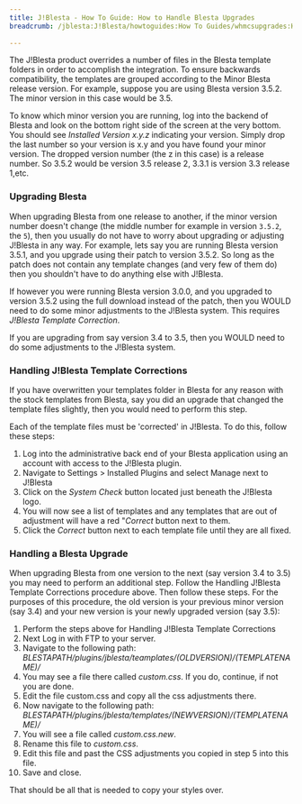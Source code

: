 ```yaml
---
title: J!Blesta - How To Guide: How to Handle Blesta Upgrades
breadcrumb: /jblesta:J!Blesta/howtoguides:How To Guides/whmcsupgrades:How to Handle Blesta Upgrades/
 
---
```


The J!Blesta product overrides a number of files in the Blesta template folders in order to accomplish the integration.  To ensure backwards compatibility, the templates are grouped according to the Minor Blesta release version.  For example, suppose you are using Blesta version 3.5.2.  The minor version in this case would be 3.5.

To know which minor version you are running, log into the backend of Blesta and look on the bottom right side of the screen at the very bottom.  You should see _Installed Version x.y.z_ indicating your version.  Simply drop the last number so your version is x.y and you have found your minor version.  The dropped version number (the z in this case) is a release number.  So 3.5.2 would be version 3.5 release 2, 3.3.1 is version 3.3 release 1,etc.

### Upgrading Blesta

When upgrading Blesta from one release to another, if the minor version number doesn't change (the middle number for example in version `3.5.2`, the `5`), then you usually do not have to worry about upgrading or adjusting J!Blesta in any way.  For example, lets say you are running Blesta version 3.5.1, and you upgrade using their patch to version 3.5.2.  So long as the patch does not contain any template changes (and very few of them do) then you shouldn't have to do anything else with J!Blesta.

If however you were running Blesta version 3.0.0, and you upgraded to version 3.5.2 using the full download instead of the patch, then you WOULD need to do some minor adjustments to the J!Blesta system.  This requires *J!Blesta Template Correction*.

If you are upgrading from say version 3.4 to 3.5, then you WOULD need to do some adjustments to the J!Blesta system.

### Handling J!Blesta Template Corrections

If you have overwritten your templates folder in Blesta for any reason with the stock templates from Blesta, say you did an upgrade that changed the template files slightly, then you would need to perform this step.

Each of the template files must be 'corrected' in J!Blesta.  To do this, follow these steps:

1. Log into the administrative back end of your Blesta application using an account with access to the J!Blesta plugin.
2. Navigate to Settings > Installed Plugins and select Manage next to J!Blesta
3. Click on the _System Check_ button located just beneath the J!Blesta logo.
4. You will now see a list of templates and any templates that are out of adjustment will have a red "_Correct_ button next to them.
5. Click the _Correct_ button next to each template file until they are all fixed.

### Handling a Blesta Upgrade

When upgrading Blesta from one version to the next (say version 3.4 to 3.5) you may need to perform an additional step.  Follow the Handling J!Blesta Template Corrections procedure above.  Then follow these steps.  For the purposes of this procedure, the old version is your previous minor version (say 3.4) and your new version is your newly upgraded version (say 3.5):

1. Perform the steps above for Handling J!Blesta Template Corrections
2. Next Log in with FTP to your server.
3. Navigate to the following path:  _BLESTAPATH/plugins/jblesta/teamplates/(OLDVERSION)/(TEMPLATENAME)/_
4. You may see a file there called _custom.css_.  If you do, continue, if not you are done.
5. Edit the file custom.css and copy all the css adjustments there.
6. Now navigate to the following path:  _BLESTAPATH/plugins/jblesta/templates/(NEWVERSION)/(TEMPLATENAME)/_
7. You will see a file called _custom.css.new_.
8. Rename this file to _custom.css_.
9. Edit this file and past the CSS adjustments you copied in step 5 into this file.
10. Save and close.

That should be all that is needed to copy your styles over.
